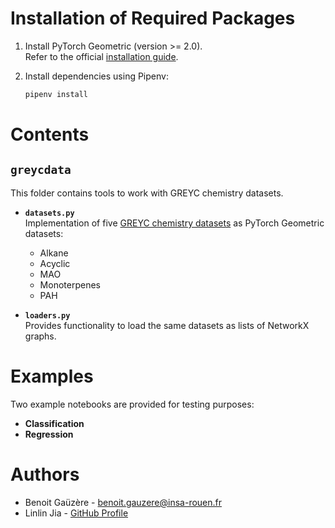 # Installation of Required Packages

1. Install PyTorch Geometric (version >= 2.0).  
   Refer to the official [installation guide](https://pytorch-geometric.readthedocs.io/en/latest/notes/installation.html).

2. Install dependencies using Pipenv:  
   ```bash
   pipenv install
   ```

# Contents

## `greycdata`  
This folder contains tools to work with GREYC chemistry datasets.  

- **`datasets.py`**  
  Implementation of five [GREYC chemistry datasets](https://lucbrun.ensicaen.fr/CHEMISTRY/) as PyTorch Geometric datasets:  
  - Alkane  
  - Acyclic  
  - MAO  
  - Monoterpenes  
  - PAH  

- **`loaders.py`**  
  Provides functionality to load the same datasets as lists of NetworkX graphs.

# Examples

Two example notebooks are provided for testing purposes:
- **Classification**  
- **Regression**

# Authors

- Benoit Gaüzère - [benoit.gauzere@insa-rouen.fr](mailto:benoit.gauzere@insa-rouen.fr)  
- Linlin Jia - [GitHub Profile](https://github.com/jajupmochi)